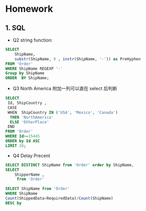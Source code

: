 # Homework

## 1. SQL
- Q2 string function:
```sql
SELECT 
	ShipName,
	substr(ShipName, 0 , instr(ShipName, '-')) as PreHyphen
FROM 'Order' 
WHERE ShipName REGEXP '-' 
Group by ShipName 
ORDER  BY ShipName;
```
- Q3 North America
附加一列可以直在 select 后判断
 ```sql
SELECT
 Id, ShipCountry ,
 CASE 
 WHEN  ShipCountry IN ('USA', 'Mexico', 'Canada') 
  THEN 'NorthAmerica'
  ELSE 'OtherPlace'
 END
FROM 'Order'
WHERE Id>=15445
ORDER by Id ASC
LIMIT 20; 
```

- Q4 Delay Precent
```sql
SELECT DISTINCT ShipName from 'Order' order by ShipName,
SELECT 
	ShipperName , 
	 from 'Order'
	 
SELECT ShipName from 'Order'
WHERE ShipName
Count(ShippedData>RequiredData)/Count(ShipName)
DESC by 

```

